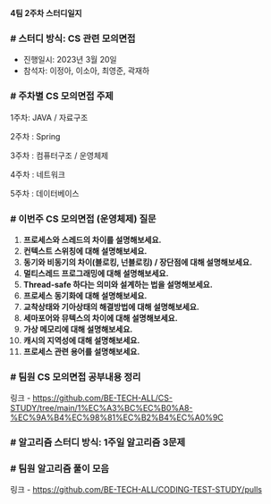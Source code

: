 **4팀 2주차 스터디일지**

### # **스터디 방식: CS 관련 모의면접**

- 진행일시: 2023년 3월 20일
- 참석자: 이정아, 이소아, 최영준, 곽재하

### # **주차별 CS 모의면접 주제**

1주차: JAVA / 자료구조

2주차 : Spring

3주차 : 컴퓨터구조 / 운영체제

4주차 : 네트워크

5주차 : 데이터베이스

### # **이번주 CS 모의면접 (운영체제) 질문**

1. **프로세스와 스레드의 차이를 설명해보세요.**
2. **컨텍스트 스위칭에 대해 설명해보세요.**
3. **동기와 비동기의 차이(블로킹, 넌블로킹) / 장단점에 대해 설명해보세요.**
4. **멀티스레드 프로그래밍에 대해 설명해보세요.**
5. **Thread-safe 하다는 의미와 설계하는 법을 설명해보세요.**
6. **프로세스 동기화에 대해 설명해보세요.**
7. **교착상태와 기아상태의 해결방법에 대해 설명해보세요.**
8. **세마포어와 뮤텍스의 차이에 대해 설명해보세요.**
9. **가상 메모리에 대해 설명해보세요.**
10. **캐시의 지역성에 대해 설명해보세요.**
11. **프로세스 관련 용어를 설명해보세요.**

### # **팀원 CS 모의면접 공부내용 정리**

링크 - https://github.com/BE-TECH-ALL/CS-STUDY/tree/main/1%EC%A3%BC%EC%B0%A8-%EC%9A%B4%EC%98%81%EC%B2%B4%EC%A0%9C

### # **알고리즘 스터디 방식:** 1주일 알고리즘 3문제

### # **팀원 알고리즘 풀이 모음**

링크 - https://github.com/BE-TECH-ALL/CODING-TEST-STUDY/pulls
